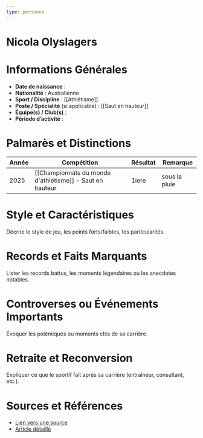 ```yaml
---
type: personne
---
```


# Nicola Olyslagers

# Informations Générales
- **Date de naissance** :  
- **Nationalité** :  Australienne
- **Sport / Discipline** :  [[Athlétisme]]
- **Poste / Spécialité** (si applicable) : [[Saut en hauteur]] 
- **Équipe(s) / Club(s)** :  
- **Période d’activité** :  

# Palmarès et Distinctions
| Année | Compétition                                              | Résultat | Remarque      |
| ----- | -------------------------------------------------------- | -------- | ------------- |
| 2025  | [[Championnats du monde d'athlétisme]] - Saut en hauteur | 1iere    | sous la pluie |

# Style et Caractéristiques
Décrire le style de jeu, les points forts/faibles, les particularités.

# Records et Faits Marquants
Lister les records battus, les moments légendaires ou les anecdotes notables.

# Controverses ou Événements Importants
Évoquer les polémiques ou moments clés de sa carrière.

# Retraite et Reconversion
Expliquer ce que le sportif fait après sa carrière (entraîneur, consultant, etc.).

# Sources et Références
- [Lien vers une source](#)
- [Article détaillé](#)
